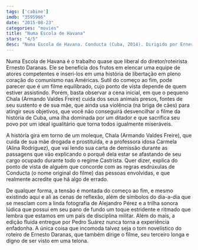 ```yaml
---
tags: ['cabine']
imdb: "3595966"
date: "2015-08-23"
categories: "movies"
title: "Numa Escola de Havana"
stars: "4/5"
desc: "Numa Escola de Havana. Conducta (Cuba, 2014). Dirigido por Ernesto Daranas. Escrito por Ernesto Daranas. Com Miriel Cejas, Yuliet Cruz, Armando Valdes Freire, Idalmis Garcia, Armando Miguel Gómez, Amaly Junco, Alina Rodríguez, Sílvia Águila."
---
```

Numa Escola de Havana é o trabalho quase que liberal do diretor/roteirista Ernesto Daranas. Ele se beneficia dos frutos em elencar uma equipe de atores competentes e inseri-los em uma história de libertação em pleno coração do comunismo nas Américas. Sutil do começo ao fim, pode parecer que é um filme equilibrado, cujo ponto de vista depende de quem estiver assistindo. Porém, basta observar a cena inicial, em que o pequeno Chala (Armando Valdes Freire) cuida dos seus animais presos, fontes de seu sustento e de sua mãe, que ainda usa violência (na briga de cães) para atingir seus objetivos, que você não conseguirá desvencilhar o filme da história de Cuba, uma ilha dominada por um ditador e que sacrifica seu povo por um ideal igualitário que torna todos igualmente miseráveis.

A história gira em torno de um moleque, Chala (Armando Valdes Freire), que cuida de sua mãe drogada e prostituída, e a professora idosa Carmela (Alina Rodríguez), que vai lendo sua carta de demissão durante as passagens que vão explicando o porquê dela estar se afastando de seu cargo ocupado durante todo o regime Castrista. Quer dizer, explica do ponto de vista de alguém que concorde com as regras esdrúxulas de Conducta (o nome original do filme) das pessoas envolvidas, e que realmente acredite que há algo de errado.

De qualquer forma, a tensão é montada do começo ao fim, e mesmo existindo aqui e ali as cenas de reflexão, além de símbolos do dia-a-dia que se mesclam com a linda fotografia de Alejandro Pérez e a trilha sonora lúdica que possui em seu pano de fundo um toque estridente e ritmado que lembra que estamos em um país de disciplina militar. Além do mais, a edição fluida entregue por Pedro Suárez nunca torna a experiência enfadonha. A única coisa que incomoda talvez seja o tom novelístico do roteiro de Ernesto Daranas, que também dirige o filme, seu terceiro longa e digno de ser visto em uma telona.
